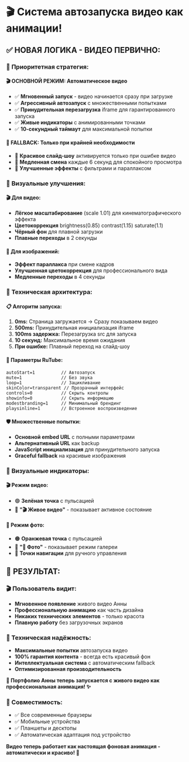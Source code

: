 # 🎬 Система автозапуска видео как анимации!

## ✅ **НОВАЯ ЛОГИКА - ВИДЕО ПЕРВИЧНО:**

### 🎯 **Приоритетная стратегия:**

#### **🎬 ОСНОВНОЙ РЕЖИМ: Автоматическое видео**
- ✅ **Мгновенный запуск** - видео начинается сразу при загрузке
- ✅ **Агрессивный автозапуск** с множественными попытками
- ✅ **Принудительная перезагрузка** iframe для гарантированного запуска
- ✅ **Живые индикаторы** с анимированными точками
- ✅ **10-секундный таймаут** для максимальной попытки

#### **📸 FALLBACK: Только при крайней необходимости**
- 📸 **Красивое слайд-шоу** активируется только при ошибке видео
- 📸 **Медленная смена** каждые 6 секунд для спокойного просмотра
- 📸 **Улучшенные эффекты** с фильтрами и параллаксом

### 🎨 **Визуальные улучшения:**

#### **🎬 Для видео:**
- **Лёгкое масштабирование** (scale 1.01) для кинематографического эффекта
- **Цветокоррекция** brightness(0.85) contrast(1.15) saturate(1.1)
- **Чёрный фон** для плавной загрузки
- **Плавные переходы** в 2 секунды

#### **📸 Для изображений:**
- **Эффект параллакса** при смене кадров
- **Улучшенная цветокоррекция** для профессионального вида
- **Медленные переходы** в 4 секунды

### 🔧 **Техническая архитектура:**

#### **📋 Алгоритм запуска:**
1. **0ms:** Страница загружается → Сразу показываем видео
2. **500ms:** Принудительная инициализация iframe
3. **100ms задержка:** Перезагрузка src для запуска
4. **10 секунд:** Максимальное время ожидания
5. **При ошибке:** Плавный переход на слайд-шоу

#### **🎯 Параметры RuTube:**
```
autoStart=1          // Автозапуск
mute=1               // Без звука
loop=1               // Зацикливание
skinColor=transparent // Прозрачный интерфейс
controls=0           // Скрыть контролы
showinfo=0           // Скрыть информацию
modestbranding=1     // Минимальный брендинг
playsinline=1        // Встроенное воспроизведение
```

#### **🛡️ Множественные попытки:**
- **Основной embed URL** с полными параметрами
- **Альтернативный URL** как backup
- **JavaScript инициализация** для принудительного запуска
- **Graceful fallback** на красивые изображения

### 🎯 **Визуальные индикаторы:**

#### **🎬 Режим видео:**
- 🟢 **Зелёная точка** с пульсацией
- 📱 **"🎬 Живое видео"** - показывает активное состояние

#### **📸 Режим фото:**
- 🟠 **Оранжевая точка** с пульсацией  
- 📱 **"📸 Фото"** - показывает режим галереи
- 🔘 **Точки навигации** для ручного управления

## 🌟 **РЕЗУЛЬТАТ:**

### **🎬 Пользователь видит:**
- **Мгновенное появление** живого видео Анны
- **Профессиональную анимацию** как часть дизайна
- **Никаких технических элементов** - только красота
- **Плавную работу** без загрузочных экранов

### **🔧 Техническая надёжность:**
- **Максимальные попытки** автозапуска видео
- **100% гарантия контента** - всегда есть красивый фон
- **Интеллектуальная система** с автоматическим fallback
- **Оптимизированная производительность**

**🎵 Портфолио Анны теперь запускается с живого видео как профессиональная анимация! ✨**

### **📱 Совместимость:**
- ✅ Все современные браузеры
- ✅ Мобильные устройства
- ✅ Планшеты и десктопы
- ✅ Автоматическая адаптация под устройство

**Видео теперь работает как настоящая фоновая анимация - автоматически и красиво! 🎼**